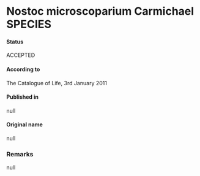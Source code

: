 # Nostoc microscoparium Carmichael SPECIES

#### Status
ACCEPTED

#### According to
The Catalogue of Life, 3rd January 2011

#### Published in
null

#### Original name
null

### Remarks
null